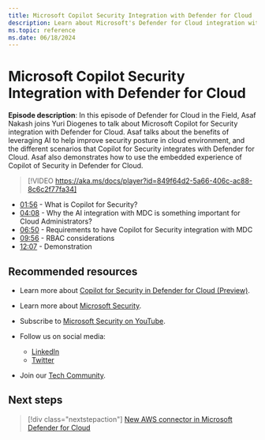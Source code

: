 ```yaml
---
title: Microsoft Copilot Security Integration with Defender for Cloud | Defender for Cloud in the field
description: Learn about Microsoft's Defender for Cloud integration with Copilot for Security. This integration provides advanced security features and enhances cloud protection.
ms.topic: reference
ms.date: 06/18/2024
---
```


# Microsoft Copilot Security Integration with Defender for Cloud

**Episode description**: In this episode of Defender for Cloud in the Field, Asaf Nakash joins Yuri Diogenes to talk about Microsoft Copilot for Security integration with Defender for Cloud. Asaf talks about the benefits of leveraging AI to help improve security posture in cloud environment, and the different scenarios that Copilot for Security integrates with Defender for Cloud. Asaf also demonstrates how to use the embedded experience of Copilot of Security in Defender for Cloud.
  

> [!VIDEO https://aka.ms/docs/player?id=849f64d2-5a66-406c-ac88-8c6c2f77fa34]

- [01:56](/shows/mdc-in-the-field/copilot-security#time=01m56s) - What is Copilot for Security?
- [04:08](/shows/mdc-in-the-field/copilot-security#time=04m08s) - Why the AI integration with MDC is something important for Cloud Administrators?
- [06:50](/shows/mdc-in-the-field/copilot-security#time=06m50s) - Requirements to have Copilot for Security integration with MDC
- [09:56](/shows/mdc-in-the-field/copilot-security#time=09m56s) - RBAC considerations
- [12:07](/shows/mdc-in-the-field/copilot-security#time=12m07s) - Demonstration

## Recommended resources

- Learn more about [Copilot for Security in Defender for Cloud (Preview)](copilot-security-in-defender-for-cloud.md).
- Learn more about [Microsoft Security](https://msft.it/6002T9HQY).
- Subscribe to [Microsoft Security on YouTube](https://www.youtube.com/playlist?list=PL3ZTgFEc7LysiX4PfHhdJPR7S8mGO14YS).

- Follow us on social media:

  - [LinkedIn](https://www.linkedin.com/showcase/microsoft-security/)
  - [Twitter](https://twitter.com/msftsecurity)

- Join our [Tech Community](https://aka.ms/SecurityTechCommunity).

## Next steps

> [!div class="nextstepaction"]
> [New AWS connector in Microsoft Defender for Cloud](episode-one.md)
